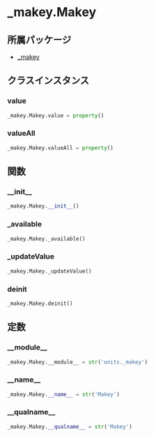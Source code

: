 # _makey.Makey

## 所属パッケージ
- [_makey](../../module/_makey)

## クラスインスタンス

### value
```python
_makey.Makey.value = property()
```

### valueAll
```python
_makey.Makey.valueAll = property()
```

## 関数

### \_\_init\_\_
```python
_makey.Makey.__init__()
```

### \_available
```python
_makey.Makey._available()
```

### \_updateValue
```python
_makey.Makey._updateValue()
```

### deinit
```python
_makey.Makey.deinit()
```

## 定数

### \_\_module\_\_
```python
_makey.Makey.__module__ = str('units._makey')
```

### \_\_name\_\_
```python
_makey.Makey.__name__ = str('Makey')
```

### \_\_qualname\_\_
```python
_makey.Makey.__qualname__ = str('Makey')
```
